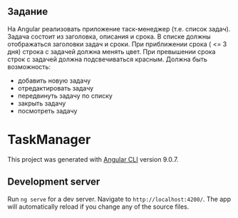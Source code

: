 ## Задание

На Angular реализовать приложение таск-менеджер (т.е. список задач).
Задача состоит из заголовка, описания и срока.
В списке должны отображаться заголовки задач и сроки. При приближении срока ( <= 3
дня) строка с задачей должна менять цвет. При превышении срока строк с задачей должна
подсвечиваться красным.
Должна быть возможность:
- добавить новую задачу
- отредактировать задачу
- передвинуть задачу по списку
- закрыть задачу
- посмотреть задачу

# TaskManager

This project was generated with [Angular CLI](https://github.com/angular/angular-cli) version 9.0.7.

## Development server

Run `ng serve` for a dev server. Navigate to `http://localhost:4200/`. The app will automatically reload if you change any of the source files.
